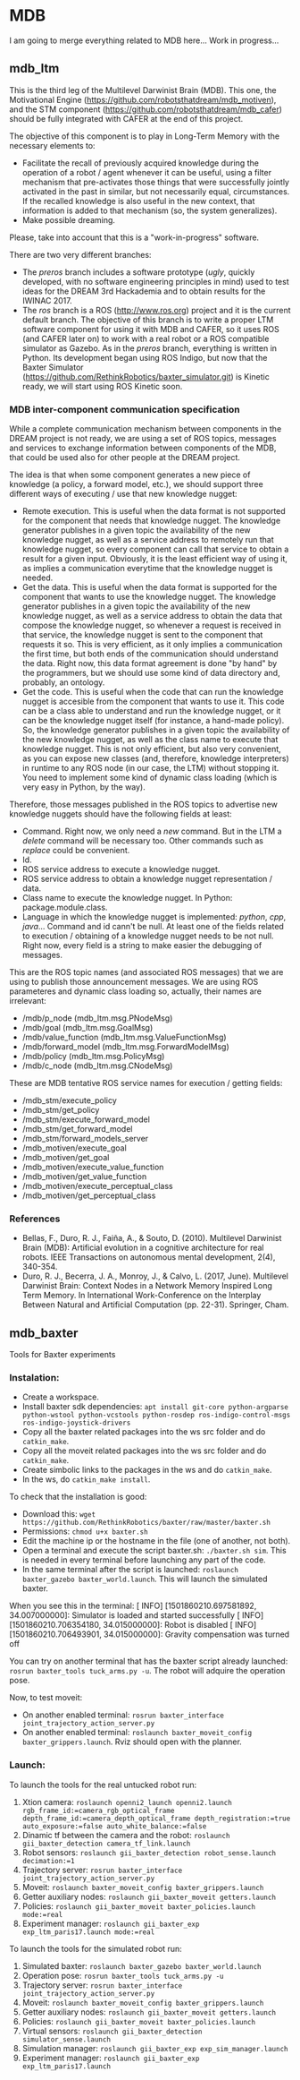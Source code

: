# MDB

I am going to merge everything related to MDB here... Work in progress...

## mdb_ltm

This is the third leg of the Multilevel Darwinist Brain (MDB). This one, the Motivational Engine (https://github.com/robotsthatdream/mdb_motiven), and the STM component (https://github.com/robotsthatdream/mdb_cafer) should be fully integrated with CAFER at the end of this project.

The objective of this component is to play in Long-Term Memory with the necessary elements to:

- Facilitate the recall of previously acquired knowledge during the operation of a robot / agent whenever it can be useful, using a filter mechanism that pre-activates those things that were successfully jointly activated in the past in similar, but not necessarily equal, circumstances. If the recalled knowledge is also useful in the new context, that information is added to that mechanism (so, the system generalizes).
- Make possible dreaming.

Please, take into account that this is a "work-in-progress" software.

There are two very different branches:

- The *preros* branch includes a software prototype (*ugly*, quickly developed, with no software engineering principles in mind) used to test ideas for the DREAM 3rd Hackademia and to obtain results for the IWINAC 2017.
- The *ros* branch is a ROS (http://www.ros.org) project and it is the current default branch. The objective of this branch is to write a proper LTM software component for using it with MDB and CAFER, so it uses ROS (and CAFER later on) to work with a real robot or a ROS compatible simulator as Gazebo. As in the *preros* branch, everything is written in Python. Its development began using ROS Indigo, but now that the Baxter Simulator (https://github.com/RethinkRobotics/baxter_simulator.git) is Kinetic ready, we will start using ROS Kinetic soon.

### MDB inter-component communication specification

While a complete communication mechanism between components in the DREAM project is not ready, we are using a set of ROS topics, messages and services to exchange information between components of the MDB, that could be used also for other people at the DREAM project.

The idea is that when some component generates a new piece of knowledge (a policy, a forward model, etc.), we should support three different ways of executing / use that new knowledge nugget:
- Remote execution. This is useful when the data format is not supported for the component that needs that knowledge nugget. The knowledge generator publishes in a given topic the availability of the new knowledge nugget, as well as a service address to remotely run that knowledge nugget, so every component can call that service to obtain a result for a given input. Obviously, it is the least efficient way of using it, as implies a communication everytime that the knowledge nugget is needed.
- Get the data. This is useful when the data format is supported for the component that wants to use the knowledge nugget. The knowledge generator publishes in a given topic the availability of the new knowledge nugget, as well as a service address to obtain the data that compose the knowledge nugget, so whenever a request is received in that service, the knowledge nugget is sent to the component that requests it so. This is very efficient, as it only implies a communication the first time, but both ends of the communication should understand the data. Right now, this data format agreement is done "by hand" by the programmers, but we should use some kind of data directory and, probably, an ontology.
- Get the code. This is useful when the code that can run the knowledge nugget is accesible from the component that wants to use it. This code can be a class able to understand and run the knowledge nugget, or it can be the knowledge nugget itself (for instance, a hand-made policy). So, the knowledge generator publishes in a given topic the availability of the new knowledge nugget, as well as the class name to execute that knowledge nugget. This is not only efficient, but also very convenient, as you can expose new classes (and, therefore, knowledge interpreters) in runtime to any ROS node (in our case, the LTM) without stopping it. You need to implement some kind of dynamic class loading (which is very easy in Python, by the way).

Therefore, those messages published in the ROS topics to advertise new knowledge nuggets should have the following fields at least:
- Command. Right now, we only need a *new* command. But in the LTM a *delete* command will be necessary too. Other commands such as *replace* could be convenient.
- Id.
- ROS service address to execute a knowledge nugget.
- ROS service address to obtain a knowledge nugget representation / data.
- Class name to execute the knowledge nugget. In Python: package.module.class.
- Language in which the knowledge nugget is implemented: *python*, *cpp*, *java*...
Command and id cann't be null. At least one of the fields related to execution / obtaining of a knowledge nugget needs to be not null.
Right now, every field is a string to make easier the debugging of messages.

This are the ROS topic names (and associated ROS messages) that we are using to publish those announcement messages. We are using ROS parameteres and dynamic class loading so, actually, their names are irrelevant:
- /mdb/p_node (mdb_ltm.msg.PNodeMsg)
- /mdb/goal (mdb_ltm.msg.GoalMsg)
- /mdb/value_function (mdb_ltm.msg.ValueFunctionMsg)
- /mdb/forward_model (mdb_ltm.msg.ForwardModelMsg)
- /mdb/policy (mdb_ltm.msg.PolicyMsg)
- /mdb/c_node (mdb_ltm.msg.CNodeMsg)

These are MDB tentative ROS service names for execution / getting fields:
- /mdb_stm/execute_policy
- /mdb_stm/get_policy
- /mdb_stm/execute_forward_model
- /mdb_stm/get_forward_model
- /mdb_stm/forward_models_server
- /mdb_motiven/execute_goal
- /mdb_motiven/get_goal
- /mdb_motiven/execute_value_function
- /mdb_motiven/get_value_function
- /mdb_motiven/execute_perceptual_class
- /mdb_motiven/get_perceptual_class

### References

- Bellas, F., Duro, R. J., Faiña, A., & Souto, D. (2010). Multilevel Darwinist Brain (MDB): Artificial evolution in a cognitive architecture for real robots. IEEE Transactions on autonomous mental development, 2(4), 340-354.
- Duro, R. J., Becerra, J. A., Monroy, J., & Calvo, L. (2017, June). Multilevel Darwinist Brain: Context Nodes in a Network Memory Inspired Long Term Memory. In International Work-Conference on the Interplay Between Natural and Artificial Computation (pp. 22-31). Springer, Cham.

## mdb_baxter
Tools for Baxter experiments

### Instalation:

- Create a workspace.
- Install baxter sdk dependencies: `apt install git-core python-argparse python-wstool python-vcstools python-rosdep ros-indigo-control-msgs ros-indigo-joystick-drivers`
- Copy all the baxter related packages into the ws src folder and do `catkin_make`.
- Copy all the moveit related packages into the ws src folder and do `catkin_make`.
- Create simbolic links to the packages in the ws and do `catkin_make`.
- In the ws, do `catkin_make install`.

To check that the installation is good:
- Download this: `wget https://github.com/RethinkRobotics/baxter/raw/master/baxter.sh`
- Permissions: `chmod u+x baxter.sh`
- Edit the machine ip or the hostname in the file (one of another, not both).
- Open a terminal and execute the script baxter.sh: `./baxter.sh sim`. This is needed in every terminal before launching any part of the code.
- In the same terminal after the script is launched: `roslaunch baxter_gazebo baxter_world.launch`. This will launch the simulated baxter.

When you see this in the terminal:
[ INFO] [1501860210.697581892, 34.007000000]: Simulator is loaded and started successfully
[ INFO] [1501860210.706354180, 34.015000000]: Robot is disabled
[ INFO] [1501860210.706493901, 34.015000000]: Gravity compensation was turned off

You can try on another terminal that has the baxter script already launched: `rosrun baxter_tools tuck_arms.py -u`. The robot will adquire the operation pose.

Now, to test moveit:
- On another enabled terminal: `rosrun baxter_interface joint_trajectory_action_server.py`
- On another enabled terminal: `roslaunch baxter_moveit_config baxter_grippers.launch`. Rviz should open with the planner.

### Launch:

To launch the tools for the real untucked robot run:

1. Xtion camera: `roslaunch openni2_launch openni2.launch rgb_frame_id:=camera_rgb_optical_frame depth_frame_id:=camera_depth_optical_frame depth_registration:=true auto_exposure:=false auto_white_balance:=false`
1. Dinamic tf between the camera and the robot: `roslaunch gii_baxter_detection camera_tf_link.launch`
1. Robot sensors: `roslaunch gii_baxter_detection robot_sense.launch decimation:=1`
1. Trajectory server: `rosrun baxter_interface joint_trajectory_action_server.py`
1. Moveit: `roslaunch baxter_moveit_config baxter_grippers.launch`
1. Getter auxiliary nodes: `roslaunch gii_baxter_moveit getters.launch`
1. Policies: `roslaunch gii_baxter_moveit baxter_policies.launch mode:=real`
1. Experiment manager: `roslaunch gii_baxter_exp exp_ltm_paris17.launch mode:=real`

To launch the tools for the simulated robot run:

1. Simulated baxter: `roslaunch baxter_gazebo baxter_world.launch`
1. Operation pose: `rosrun baxter_tools tuck_arms.py -u`
1. Trajectory server: `rosrun baxter_interface joint_trajectory_action_server.py`
1. Moveit: `roslaunch baxter_moveit_config baxter_grippers.launch`
1. Getter auxiliary nodes: `roslaunch gii_baxter_moveit getters.launch`
1. Policies: `roslaunch gii_baxter_moveit baxter_policies.launch`
1. Virtual sensors: `roslaunch gii_baxter_detection simulator_sense.launch`
1. Simulation manager: `roslaunch gii_baxter_exp exp_sim_manager.launch`
1. Experiment manager: `roslaunch gii_baxter_exp exp_ltm_paris17.launch`
